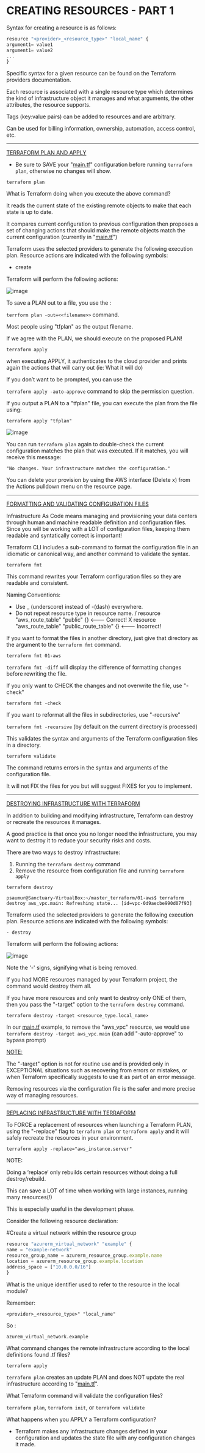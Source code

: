 # CREATING RESOURCES - PART 1

Syntax for creating a resource is as follows:

```jsx
resource "<provider>_<resource_type>" "local_name" {
argument1= value1
argument1= value2
...
}
```

Specific syntax for a given resource can be found on the Terraform providers documentation.

Each resource is associated with a single resource type which determines the kind of infrastructure object it manages and what arguments, the other attributes, the resource supports.

Tags (key:value pairs) can be added to resources and are arbitrary.

Can be used for billing information, ownership, automation, access control, etc.

---

<ins>TERRAFORM PLAN AND APPLY</ins>

- Be sure to SAVE your "[main.tf](http://main.tf/)" configuration before running `terraform plan`, otherwise no changes will show.

`terraform plan` 

What is Terraform doing when you execute the above command?

It reads the current state of the existing remote objects to make that each state is up to date.

It compares current configuration to previous configuration then proposes a set of changing actions that should make the remote objects match the current configuration (currently in "[main.tf](http://main.tf/)")

Terraform uses the selected providers to generate the following execution
plan. Resource actions are indicated with the following symbols:

+ create

Terraform will perform the following actions:

![image](https://github.com/psaumur/TERRAFORM_Course_Notes/assets/106411237/33fc7205-8a67-4538-9b5d-eeaf241262de)

To save a PLAN out to a file, you use the :

`terrform plan -out=<<filename>>` command.

Most people using "tfplan" as the output filename.

If we agree with the PLAN, we should execute on the proposed PLAN!

`terraform apply`

when executing APPLY, it authenticates to the cloud provider and prints again the actions that will carry out (ie: What it will do)

If you don’t want to be prompted, you can use the

`terraform apply -auto-approve` command to skip the permission question.

If you output a PLAN to a "tfplan" file, you can execute the plan from the file using:

`terraform apply "tfplan"`

![image](https://github.com/psaumur/TERRAFORM_Course_Notes/assets/106411237/c380100c-e886-456e-a4be-c37ff87e6472)

You can run `terraform plan` again to double-check the current configuration matches the plan that was executed. If it matches, you will receive this message:

`"No changes. Your infrastructure matches the configuration."`

You can delete your provision by using the AWS interface (Delete x) from the Actions pulldown menu on the resource page.

---

<ins>FORMATTING AND VALIDATING CONFIGURATION FILES</ins>

Infrastructure As Code means managing and provisioning your data centers through human and machine readable definition and configuration files. Since you will be working with a LOT of configuration files, keeping them readable and syntatically correct is important!

Terraform CLI includes a sub-command to format the configuration file in an idiomatic or canonical way, and another command to validate the syntax.

`terraform fmt`

This command rewrites your Terraform configuration files so they are readable and consistent.

Naming Conventions:

- Use _ (underscore) instead of -(dash) everywhere.
- Do not repeat resource type in resource name.
/ resource "aws_route_table" "public" {} <--- Correct!
X resource "aws_route_table" "public_route_table" {} <--- Incorrect!

If you want to format the files in another directory, just give that directory as the argument to the `terraform fmt` command.

`terraform fmt 01-aws`

`terraform fmt -diff` will display the difference of formatting changes before rewriting the file.

If you only want to CHECK the changes and not overwrite the file, use "-check"

`terraform fmt -check`

If you want to reformat all the files in subdirectories, use "-recursive"

`terraform fmt -recursive` (by default on the current directory is processed)

This validates the syntax and arguments of the Terraform configuration files in a directory.

`terraform validate`

The command returns errors in the syntax and arguments of the configuration file.

It will not FIX the files for you but will suggest FIXES for you to implement.

---

<ins>DESTROYING INFRASTRUCTURE WITH TERRAFORM</ins>

In addition to building and modifying infrastructure, Terraform can destroy or recreate the resources it manages.

A good practice is that once you no longer need the infrastructure, you may want to destroy it to reduce your security risks and costs.

There are two ways to destroy infrastructure:

1. Running the `terraform destroy` command
2. Remove the resource from configuration file and running `terraform apply`

`terraform destroy`

`psaumur@Sanctuary-VirtualBox:~/master_terraform/01-aws$ terraform destroy
aws_vpc.main: Refreshing state... [id=vpc-0d9aecbe990d07f93]`

Terraform used the selected providers to generate the following execution
plan. Resource actions are indicated with the following symbols:

`- destroy`

Terraform will perform the following actions:

![image](https://github.com/psaumur/TERRAFORM_Course_Notes/assets/106411237/7d8ec9b5-327d-40a9-83df-c82f0d396cd8)

Note the '-' signs, signifying what is being removed.

If you had MORE resources managed by your Terraform project, the command would destroy them all.

If you have more resources and only want to destroy only ONE of them, then you pass the "-target" option to the `terraform destroy` command.

`terraform destroy -target <resource_type.local_name>`

In our [main.tf](http://main.tf/) example, to remove the "aws_vpc" resource, we would use `terraform destroy -target aws_vpc.main` (can add "-auto-approve" to bypass prompt)

<ins>NOTE:</ins>

The "-target" option is not for routine use and is provided only in EXCEPTIONAL situations such as recovering from errors or mistakes, or when Terraform specifically suggests to use it as part of an error message.

Removing resources via the configuration file is the safer and more precise way of managing resources.

---

<ins>REPLACING INFRASTRUCTURE WITH TERRAFORM</ins>

To FORCE a replacement of resources when launching a Terraform PLAN, using the "-replace" flag to `terraform plan` or `terraform apply` and it will safely recreate the resources in your environment.

`terraform apply -replace="aws_instance.server"`

NOTE:

Doing a ‘replace‘ only rebuilds certain resources without doing a full destroy/rebuild.

This can save a LOT of time when working with large instances, running many resources(!)

This is especially useful in the development phase.

Consider the following resource declaration:

#Create a virtual network within the resource group

```jsx
resource "azurerm_virtual_network" "example" {
name = "example-network"
resource_group_name = azurerm_resource_group.example.name
location = azurerm_resource_group.example.location
address_space = ["10.0.0.0/16"]
}
```

What is the unique identifier used to refer to the resource in the local module?

Remember:

`<provider>_<resource_type>" "local_name"`

So : 

`azurem_virtual_network.example`

What command changes the remote infrastructure according to the local definitions found .tf files?

`terraform apply`

`terraform plan` creates an update PLAN and does NOT update the real infrastructure according to "[main.tf](http://main.tf/)".

What Terraform command will validate the configuration files?

`terraform plan`, `terraform init`, or `terraform validate`

What happens when you APPLY a Terraform configuration?

- Terraform makes any infrastructure changes defined in your configuration and updates the state file with any configuration changes it made.
